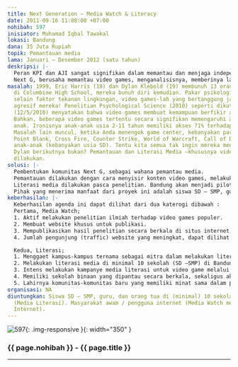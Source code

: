```yaml
---
title: Next Generation – Media Watch & Literacy
date: 2011-09-16 11:08:00 +07:00
nohibah: 597
inisiator: Muhamad Iqbal Tawakal
lokasi: Bandung
dana: 35 Juta Rupiah
topik: Pemantauan media
lama: Januari – Desember 2012 (satu tahun)
deskripsi: |-
  Peran KPI dan AJI sangat signifikan dalam memantau dan menjaga independensi media massa, cetak dan elektronik. Tapi, siapa yang memantau video games? Dunia hiburan bertransformasi bersama digitalisasi. Salah satu produk unggulannya : video games. Apakah semua video games itu sehat dan layak? Tentu tidak. Hanya saja, itu butuh pembuktian. Sebuah analisis, penelitian ilmiah, dan pengujian. Itulah yang dilakukan para “watch dog” bukan? Mereka mengawasi, lalu meniup ‘peluit’ bila ada melenceng.
  Next G, berusaha memantau video games, menganalisisnya, memberinya label (ratting), dan mempublikasikan hasilnya. Berbeda dengan para ‘watcher’ lainnya, Next G tidak memiliki ‘peluit’ apalagi ‘kentongan’ berupa regulasi. Bagi Next G, hal itu akan sangat sulit, karena itu jalur pendidikan (literasi media) menjadi pilihan. Next G tidak akan menegur para publisher/ developer video games bila ternyata permainan mereka ‘sakit’. Tapi, pendekatan akan dilakukan pada user (biasanya anak-anak) dan para pendidik (orang tua dan guru) agar lebih ‘melek’ media –khususnya video games.
masalah: 1999, Eric Harris (18) dan Dylan Klebold (19) membunuh 13 orang (24 terluka)
  di Columbine High School, mereka bunuh diri kemudian. Pakar psikologi menyebutkan,
  selain faktor tekanan lingkungan, video games-lah yang bertanggung jawab atas sifat
  agresif mereka! Penelitian Psychological Science (2010) seperti dikutip Vivanews
  (12/5/2010) menyatakan bahwa video games membuat kemampuan berfikir anak-anak merosot.
  Bahkan, beberapa video games tertentu secara signifikan memengaruhi agresifitas
  anak. Ironisnya anak-anak usia 2-11 tahun memiliki akses 71% terhadap video games.
  Masalah lain muncul, ketika Anda menengok game center, kebanyakan para penikmat
  Point Blank, Cross Fire, Counter Strike, World of Warcraft, Call of Duty, dll ternyata
  anak-anak (kebanyakan usia SD). Tentu kita semua tak ingin mereka menjadi Eric dan
  Dylan berikutnya bukan? Pemantauan dan Literasi Media –khususnya video games- mutlak
  dilakukan.
solusi: |-
  Pembentukan komunitas Next G, sebagai wahana pemantau media.
  Pemantauan dilakukan dengan cara menyisir konten video games, melakukan analisis (kuantitatif dan kualitatif), memberikan penilaian dan rekomendasi. Hasil penelitian kemudian dipublikasikan melalui situs internet / jejaring sosial dan seminar. Situs inilah yang nantinya akan dijadikan modal bagi Next G, untuk mempublikasikan penelitian-penelitiannya. Karena memang belum ada situs reviewer khusus video game di Indonesia.
  Literasi media dilakukan pasca penelitian. Bandung akan menjadi pilot project untuk agenda ini. Sasaran utamanya adalah SD dan SMP. Agenda media literasi akan bersinergi dengan kampus-kampus yang memiliki visi serupa guna membina anak-anak agar lebih paham tentang dampak buruk video games. Mengapa orang tua juga mendapat literasi? Hal ini disebabkan, banyak orang tua yang membiarkan anak-anak untuk ‘nongkrong’ di game centre. Mereka banyak yang tak tahu dan acuh tak acuh, bahkan ada yang sengaja memfasilitasi anak-anaknya dengan console game agar tidak rewel.
  Pihak yang menerima manfaat dari proyek ini adalah siswa SD – SMP, guru, dan orang tua di (minimal) 10 sekolah di Bandung (Media Literasi) serta masyarakat awam / pengguna internet (Media Watch melalui Situs Internet).
keberhasilan: |-
  Keberhasilan agenda ini dapat dilihat dari dua katerogi dibawah :
  Pertama, Media Watch;
  1. Aktif melakukan penelitian ilmiah terhadap video games populer.
  2. Membuat website khusus untuk publikasi.
  3. Mempublikasikan hasil penelitian secara berkala di situs internet, dapat dilihat dari jumlah posting, rutinitas, feedback dari pembaca berupa komentar dan kritik.
  4. Jumlah pengunjung (traffic) website yang meningkat, dapat dilihat dari situs Alexa.com

  Kedua, Literasi;
  1. Menggaet kampus-kampus ternama sebagai mitra dalam melakukan literasi media.
  2. Melakukan literasi media di minimal 10 sekolah (SD –SMP) di Bandung.
  3. Intens melakukan kampanye media literasi untuk video game melalui seminar, lokarya, atau sejenisnya.
  4. Memiliki sekolah binaan yang dipantau secara berkala, sekaligus akan dijadikan percontohan untuk kegiatan-kegiatan media literasi lainnya.
  5. Lahirnya komunitas-komunitas baru yang memiliki minat sama dalam pendidikan Indonesia yang lebih baik.
organisasi: NA
diuntungkan: Siswa SD – SMP, guru, dan orang tua di (minimal) 10 sekolah di Bandung
  (Media Literasi). Masyarakat awam / pengguna internet (Media Watch melalui Situs
  Internet).
---
```


![597](/static/img/hibahcmb/597.png){: .img-responsive }{: width="350" }

### {{ page.nohibah }} - {{ page.title }}

---

